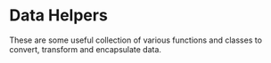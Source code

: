 # Data Helpers

These are some useful collection of various functions and classes to convert, transform and encapsulate data.
